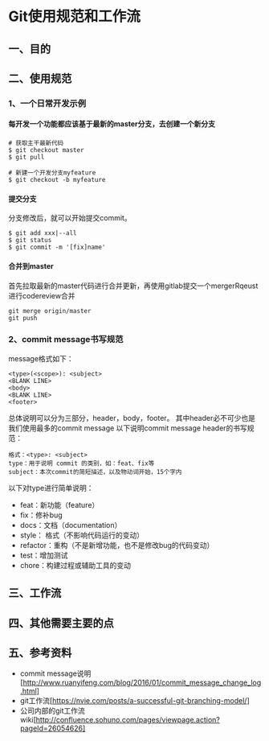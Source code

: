 # Git使用规范和工作流

## 一、目的

## 二、使用规范
### 1、一个日常开发示例
#### 每开发一个功能都应该基于最新的master分支，去创建一个新分支
```
# 获取主干最新代码
$ git checkout master
$ git pull

# 新建一个开发分支myfeature
$ git checkout -b myfeature
```
#### 提交分支
分支修改后，就可以开始提交commit。
```
$ git add xxx|--all
$ git status
$ git commit -m '[fix]name'
```

#### 合并到master
首先拉取最新的master代码进行合并更新，再使用gitlab提交一个mergerRqeust进行codereview合并
```
git merge origin/master
git push
```

### 2、commit message书写规范
message格式如下：
```
<type>(<scope>): <subject>
<BLANK LINE>
<body>
<BLANK LINE>
<footer>
```
总体说明可以分为三部分，header，body，footer。
其中header必不可少也是我们使用最多的commit message
以下说明commit message header的书写规范：

```
格式：<type>: <subject>
type：用于说明 commit 的类别，如：feat、fix等
subject：本次commit的简短描述，以及物动词开始，15个字内
```

以下对type进行简单说明：
- feat：新功能（feature）
- fix：修补bug
- docs：文档（documentation）
- style： 格式（不影响代码运行的变动）
- refactor：重构（不是新增功能，也不是修改bug的代码变动）
- test：增加测试
- chore：构建过程或辅助工具的变动


## 三、工作流

## 四、其他需要主要的点

## 五、参考资料
- commit message说明[http://www.ruanyifeng.com/blog/2016/01/commit_message_change_log.html]
- git工作流[https://nvie.com/posts/a-successful-git-branching-model/]
- 公司内部的git工作流wiki[http://confluence.sohuno.com/pages/viewpage.action?pageId=26054626]